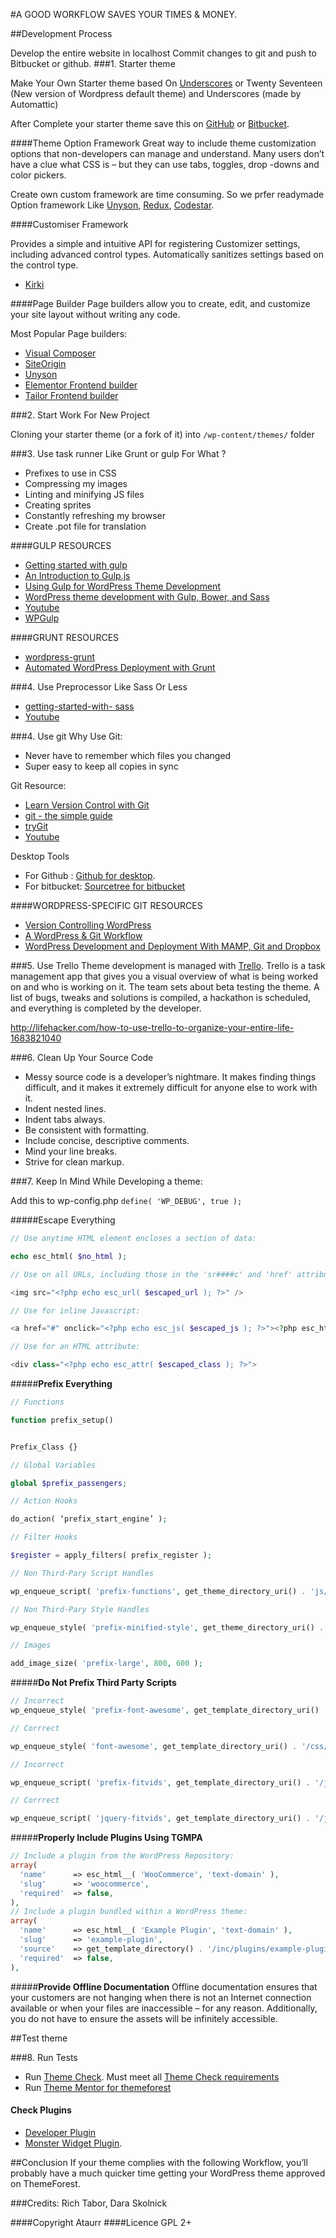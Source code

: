 #A GOOD WORKFLOW SAVES YOUR TIMES & MONEY.

##Development Process

Develop the entire website in localhost
Commit changes to git and push to Bitbucket or github.
###1. Starter theme

Make Your Own Starter theme based On [Underscores](http://underscores.me/) or Twenty Seventeen (New version of Wordpress default theme)  and Underscores (made by Automattic)

After Complete your starter theme save this on [GitHub](https://github.com/) or [Bitbucket](https://bitbucket.org/).

####Theme Option Framework
Great way to include theme customization options that non-developers can manage and understand. Many users don’t have a clue what CSS is – but they can use tabs, toggles, drop -downs and color pickers.

Create own custom framework are time consuming. So we prfer readymade Option framework Like [Unyson](unyson.io),  [Redux](https://reduxframework.com/), [Codestar](http://codestarframework.com/). 

####Customiser Framework

Provides a simple and intuitive API for registering Customizer settings, including advanced control types. Automatically sanitizes settings based on the control type. 
* [Kirki](https://aristath.github.io/kirki/)

####Page Builder
Page builders allow you to create, edit, and customize your site layout without writing any code.

Most Popular Page builders: 

* [Visual Composer](https://codecanyon.net/item/visual-composer-page-builder-for-wordpress/242431?ref=XpeedStudio)
* [SiteOrigin](https://wordpress.org/plugins/siteorigin-panels/)
* [Unyson](unyson.io)
* [Elementor Frontend builder](https://wordpress.org/plugins/elementor/)
* [Tailor Frontend builder](https://wordpress.org/plugins/tailor/)




###2.  Start Work For New Project

Cloning your starter theme (or a fork of it) into ```/wp-content/themes/``` folder

###3.  Use task runner Like Grunt or gulp
For What ?
* Prefixes to use in CSS
* Compressing my images
* Linting and minifying JS files
* Creating sprites
* Constantly refreshing my browser
* Create .pot file for translation


####GULP RESOURCES
* [Getting started with gulp](http://markgoodyear.com/2014/01/getting-started-with-gulp/)
* [An Introduction to Gulp.js](http://www.sitepoint.com/introduction-gulp-js/)
* [Using Gulp for WordPress Theme Development](http://mattbanks.me/gulp-wordpress-development/)
* [WordPress theme development with Gulp, Bower, and Sass](http://synapticism.com/wordpress-theme-development-with-gulp-bower-and-sass/)
* [Youtube](https://www.youtube.com/results?search_query=how+to+use+Gulp)
* [WPGulp](https://github.com/ahmadawais/WPGulp)

####GRUNT RESOURCES
* [wordpress-grunt](https://github.com/dtbaker/wordpress-grunt)
* [Automated WordPress Deployment with Grunt](https://timrourke.com/blog/tutorials/automated-wordpress-deployment-with-grunt/)

###4.  Use Preprocessor  Like Sass Or Less
* [getting-started-with- sass](https://scotch.io/tutorials/getting-started-with-sass)
* [Youtube](https://www.youtube.com/results?search_query=how+to+use+Sass)

###4. Use git
Why Use Git: 
* Never have to remember which files you changed
* Super easy to keep all copies in sync

Git Resource: 
* [Learn Version Control with Git](http://www.git-tower.com/learn/)
* [git - the simple guide](http://rogerdudler.github.io/git-guide/)
* [tryGit](https://try.github.io/levels/1/challenges/1)
* [Youtube](https://www.youtube.com/results?search_query=how+to+use+git)

Desktop Tools
* For Github : [Github for desktop](https://desktop.github.com/).  
* For bitbucket: [Sourcetree for bitbucket](https://www.sourcetreeapp.com/)

####WORDPRESS-SPECIFIC GIT RESOURCES
* [Version Controlling WordPress](http://roybarber.com/version-controlling-wordpress/)
* [A WordPress & Git Workflow](http://plausiblethought.net/wordpress-git-workflow/)
* [WordPress Development and Deployment With MAMP, Git and Dropbox](http://code.tutsplus.com/tutorials/wordpress-development-and-deployment-with-mamp-git-and-dropbox--wp-25718)

###5. Use Trello
Theme development is managed with [Trello](trello.com).
Trello is a task management app that gives you a visual overview of what is being worked on and who is working on it.
The team sets about beta testing the theme. A list of bugs, tweaks and solutions is compiled, a hackathon is scheduled, and everything is completed by the developer.

http://lifehacker.com/how-to-use-trello-to-organize-your-entire-life-1683821040

###6. Clean Up Your Source Code 
* Messy source code is a developer’s nightmare. It makes finding things difficult, and it makes it extremely difficult for anyone else to work with it.
* Indent nested lines.
* Indent tabs always.
* Be consistent with formatting.
* Include concise, descriptive comments.
* Mind your line breaks.
* Strive for clean markup.

###7. Keep In Mind While Developing a theme:

Add this to wp-config.php ```define( 'WP_DEBUG', true );```

#####Escape Everything
```php 
// Use anytime HTML element encloses a section of data:

echo esc_html( $no_html );

// Use on all URLs, including those in the 'sr####c' and 'href' attributes of an HTML element:

<img src="<?php echo esc_url( $escaped_url ); ?>" />

// Use for inline Javascript:

<a href="#" onclick="<?php echo esc_js( $escaped_js ); ?>"><?php esc_html__( 'Click Here', 'text-domain' ); ?></a> 

// Use for an HTML attribute:

<div class="<?php echo esc_attr( $escaped_class ); ?>">
```

#####**Prefix Everything**
```php
// Functions

function prefix_setup()


Prefix_Class {}

// Global Variables

global $prefix_passengers;

// Action Hooks

do_action( ‘prefix_start_engine’ );

// Filter Hooks

$register = apply_filters( prefix_register );

// Non Third-Pary Script Handles

wp_enqueue_script( 'prefix-functions', get_theme_directory_uri() . 'js/custom/functions.js' );

// Non Third-Pary Style Handles

wp_enqueue_style( 'prefix-minified-style', get_theme_directory_uri() . 'style.min.css' );

// Images

add_image_size( 'prefix-large', 800, 600 );
```

#####**Do Not Prefix Third Party Scripts**

```php
// Incorrect 
wp_enqueue_style( 'prefix-font-awesome', get_template_directory_uri() . '/css/font-awesome.css', array(), '4.2.0', 'all' );

// Corrrect 

wp_enqueue_style( 'font-awesome', get_template_directory_uri() . '/css/font-awesome.css', array(), '4.2.0', 'all' );

// Incorrect 

wp_enqueue_script( 'prefix-fitvids', get_template_directory_uri() . '/js/jquery.fitvids.js', array( 'jquery' ), '1.1.1', true );

// Corrrect 

wp_enqueue_script( 'jquery-fitvids', get_template_directory_uri() . '/js/jquery.fitvids.js', array( 'jquery' ), '1.1.1', true );
```

#####**Properly Include Plugins Using TGMPA**
```php
// Include a plugin from the WordPress Repository:
array(
  'name'      => esc_html__( 'WooCommerce', 'text-domain' ),
  'slug'      => 'woocommerce',
  'required'  => false,
),
// Include a plugin bundled within a WordPress theme:
array(
  'name'      => esc_html__( 'Example Plugin', 'text-domain' ),
  'slug'      => 'example-plugin',
  'source'    => get_template_directory() . '/inc/plugins/example-plugin.zip',
  'required'  => false,
),
```
#####**Provide Offline Documentation**
Offline documentation ensures that your customers are not hanging when there is not an Internet connection available or when your files are inaccessible – for any reason. Additionally, you do not have to ensure the assets will be infinitely accessible.



##Test theme

###8. Run Tests
* Run [Theme Check](https://wordpress.org/plugins/theme-check/). Must meet all [Theme Check requirements](https://make.wordpress.org/themes/handbook/review/required/theme-check-plugin/)
* Run [Theme Mentor for themeforest](https://github.com/Ataurr/Theme-Mentor-For-Themeforest/) 

#### Check Plugins
* [Developer Plugin](https://wordpress.org/plugins/developer/)
* [Monster Widget Plugin](https://wordpress.org/plugins/monster-widget/).

##Conclusion
If your theme complies with the following Workflow, you’ll probably have a much quicker time getting your WordPress theme approved on ThemeForest.



###Credits: 
Rich Tabor, Dara Skolnick



####Copyright Ataurr
####Licence GPL 2+